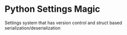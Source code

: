 # Python Settings Magic

Settings system that has version control and struct based serialization/deserialization
